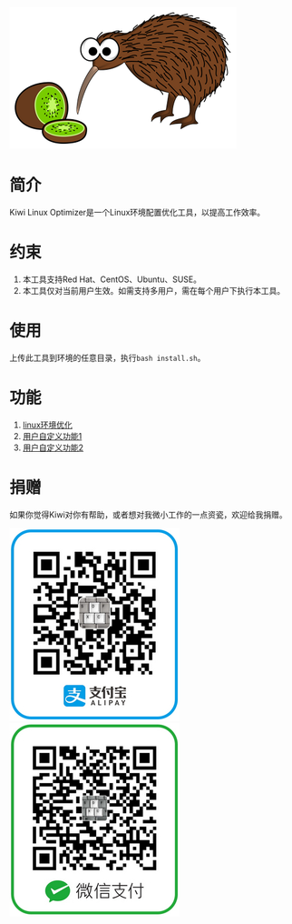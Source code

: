 ![kiwi and kiwi bird](images/kiwi_and_kiwi_bird.png)  

# 简介  

Kiwi Linux Optimizer是一个Linux环境配置优化工具，以提高工作效率。  

# 约束  

1. 本工具支持Red Hat、CentOS、Ubuntu、SUSE。  
2. 本工具仅对当前用户生效。如需支持多用户，需在每个用户下执行本工具。  

# 使用  

上传此工具到环境的任意目录，执行`bash install.sh`。  

# 功能  

1. [linux环境优化](01_configure_linux)  
2. [用户自定义功能1](02_user_defined_function_01)  
3. [用户自定义功能2](02_user_defined_function_02)  

# 捐赠  

如果你觉得Kiwi对你有帮助，或者想对我微小工作的一点资瓷，欢迎给我捐赠。  

<img src="images/qrcode_alipay.jpg"><img src="images/qrcode_wechat.jpg">  
